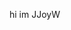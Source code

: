 hi im JJoyW

<!---
JJoyW/JJoyW is a ✨ special ✨ repository because its `README.md` (this file) appears on your GitHub profile.
You can click the Preview link to take a look at your changes.
--->
